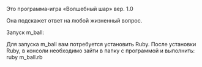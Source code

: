  
 Это программа-игра «Волшебный шар» вер. 1.0 
 
 Она подскажет ответ на любой жизненный вопрос.

 Запуск m_ball:

Для запуска m_ball вам потребуется установить Ruby.
После установки Ruby, в консоли необходимо зайти в папку с программой и выполнить: ruby m_ball.rb
